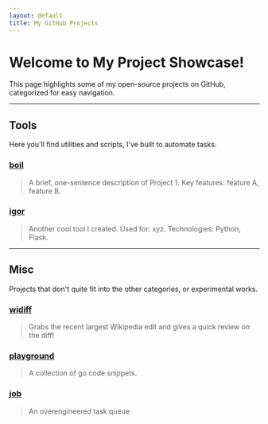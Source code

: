 ```yaml
---
layout: default
title: My GitHub Projects
---
```


# Welcome to My Project Showcase!

This page highlights some of my open-source projects on GitHub, categorized for easy navigation.

---

## Tools

Here you'll find utilities and scripts, I've built to automate tasks.

### [boil](https://github.com/moritz-tiesler/boil)
> A brief, one-sentence description of Project 1.
> Key features: feature A, feature B.

### [igor](https://github.com/moritz-tiesler/igor)
> Another cool tool I created.
> Used for: xyz.
> Technologies: Python, Flask.

---

## Misc

Projects that don't quite fit into the other categories, or experimental works.

### [widiff](https://github.com/moritz-tiesler/widiff)
> Grabs the recent largest Wikipedia edit and gives a quick review on the diff!

### [playground](https://github.com/moritz-tiesler/playground)
> A collection of go code snippets.

### [job](https://github.com/moritz-tiesler/library-name-2)
> An overengineered task queue
